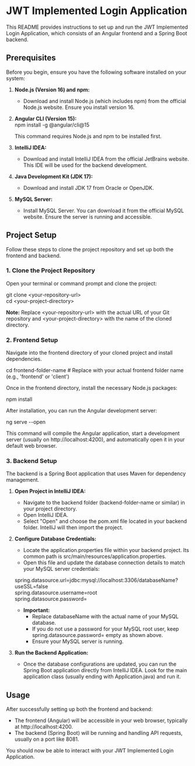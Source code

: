 # **JWT Implemented Login Application**

This README provides instructions to set up and run the JWT Implemented Login Application, which consists of an Angular frontend and a Spring Boot backend.

## **Prerequisites**

Before you begin, ensure you have the following software installed on your system:

1. **Node.js (Version 16\) and npm:**  
   * Download and install Node.js (which includes npm) from the official Node.js website. Ensure you install version 16\.  
2. **Angular CLI (Version 15):**  
   npm install \-g @angular/cli@15

   This command requires Node.js and npm to be installed first.  
3. **IntelliJ IDEA:**  
   * Download and install IntelliJ IDEA from the official JetBrains website. This IDE will be used for the backend development.  
4. **Java Development Kit (JDK 17):**  
   * Download and install JDK 17 from Oracle or OpenJDK.  
5. **MySQL Server:**  
   * Install MySQL Server. You can download it from the official MySQL website. Ensure the server is running and accessible.

## **Project Setup**

Follow these steps to clone the project repository and set up both the frontend and backend.

### **1\. Clone the Project Repository**

Open your terminal or command prompt and clone the project:

git clone \<your-repository-url\>  
cd \<your-project-directory\>

**Note:** Replace \<your-repository-url\> with the actual URL of your Git repository and \<your-project-directory\> with the name of the cloned directory.

### **2\. Frontend Setup**

Navigate into the frontend directory of your cloned project and install dependencies.

cd frontend-folder-name \# Replace with your actual frontend folder name (e.g., 'frontend' or 'client')

Once in the frontend directory, install the necessary Node.js packages:

npm install

After installation, you can run the Angular development server:

ng serve \--open

This command will compile the Angular application, start a development server (usually on http://localhost:4200), and automatically open it in your default web browser.

### **3\. Backend Setup**

The backend is a Spring Boot application that uses Maven for dependency management.

1. **Open Project in IntelliJ IDEA:**  
   * Navigate to the backend folder (backend-folder-name or similar) in your project directory.  
   * Open IntelliJ IDEA.  
   * Select "Open" and choose the pom.xml file located in your backend folder. IntelliJ will then import the project.  
2. **Configure Database Credentials:**  
   * Locate the application.properties file within your backend project. Its common path is src/main/resources/application.properties.  
   * Open this file and update the database connection details to match your MySQL server credentials:

   spring.datasource.url=jdbc:mysql://localhost:3306/databaseName?useSSL=false  
     spring.datasource.username=root  
     spring.datasource.password=

   * **Important:**  
     * Replace databaseName with the actual name of your MySQL database.  
     * If you do not use a password for your MySQL root user, keep spring.datasource.password= empty as shown above.  
     * Ensure your MySQL server is running.  
3. **Run the Backend Application:**  
   * Once the database configurations are updated, you can run the Spring Boot application directly from IntelliJ IDEA. Look for the main application class (usually ending with Application.java) and run it.

## **Usage**

After successfully setting up both the frontend and backend:

* The frontend (Angular) will be accessible in your web browser, typically at http://localhost:4200.  
* The backend (Spring Boot) will be running and handling API requests, usually on a port like 8081\.

You should now be able to interact with your JWT Implemented Login Application.